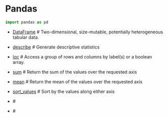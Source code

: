 # Pandas
```python
import pandas as pd
```

* [DataFrame](https://pandas.pydata.org/pandas-docs/stable/reference/api/pandas.DataFrame.html) # Two-dimensional, size-mutable, potentially heterogeneous tabular data.

* [describe](https://pandas.pydata.org/pandas-docs/stable/reference/api/pandas.DataFrame.describe.html#pandas.DataFrame.describe) # Generate descriptive statistics

* [loc](https://pandas.pydata.org/pandas-docs/stable/reference/api/pandas.Series.loc.html?highlight=loc) # Access a group of rows and columns by label(s) or a boolean array.

* [sum](https://pandas.pydata.org/pandas-docs/stable/reference/api/pandas.Series.sum.html?highlight=sum#pandas.Series.sum) # Return the sum of the values over the requested axis

* [mean](https://pandas.pydata.org/pandas-docs/stable/reference/api/pandas.Series.mean.html?highlight=mean) # Return the mean of the values over the requested axis

* [sort_values](https://pandas.pydata.org/pandas-docs/stable/reference/api/pandas.DataFrame.sort_values.html?highlight=sort_values) # Sort by the values along either axis

* []() # 

* []() # 

